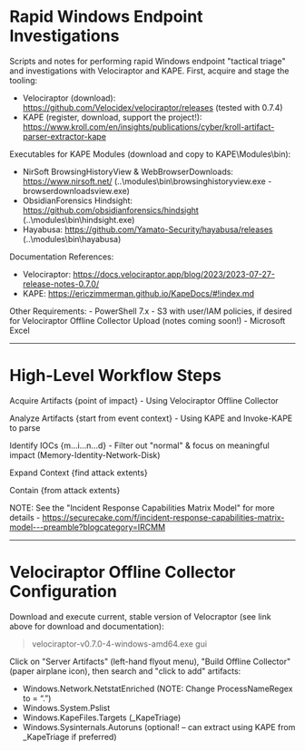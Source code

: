 # Rapid Windows Endpoint Investigations 
Scripts and notes for performing rapid Windows endpoint "tactical triage" and investigations with Velociraptor and KAPE. 
First, acquire and stage the tooling: 
-  Velociraptor (download): https://github.com/Velocidex/velociraptor/releases (tested with 0.7.4)
-  KAPE (register, download, support the project!): https://www.kroll.com/en/insights/publications/cyber/kroll-artifact-parser-extractor-kape

Executables for KAPE Modules (download and copy to KAPE\Modules\bin\):
  -  NirSoft BrowsingHistoryView & WebBrowserDownloads: https://www.nirsoft.net/ (..\modules\bin\browsinghistoryview.exe - browserdownloadsview.exe)
  -  ObsidianForensics Hindsight: https://github.com/obsidianforensics/hindsight (..\modules\bin\hindsight.exe)
  -  Hayabusa: https://github.com/Yamato-Security/hayabusa/releases (..\modules\bin\hayabusa\)

Documentation References:
 - Velociraptor: https://docs.velociraptor.app/blog/2023/2023-07-27-release-notes-0.7.0/
 - KAPE: https://ericzimmerman.github.io/KapeDocs/#!index.md

Other Requirements:
    -  PowerShell 7.x
    -  S3 with user/IAM policies, if desired for Velociraptor Offline Collector Upload (notes coming soon!)
    -  Microsoft Excel
    
---------------
# High-Level Workflow Steps

Acquire Artifacts {point of impact} - Using Velociraptor Offline Collector

Analyze Artifacts {start from event context} - Using KAPE and Invoke-KAPE to parse

Identify IOCs {m...i...n...d} - Filter out "normal" & focus on meaningful impact (Memory-Identity-Network-Disk)

Expand Context {find attack extents}

Contain {from attack extents}


NOTE: See the "Incident Response Capabilities Matrix Model" for more details - https://securecake.com/f/incident-response-capabilities-matrix-model---preamble?blogcategory=IRCMM

----------------

# Velociraptor Offline Collector Configuration
Download and execute current, stable version of Velocraptor (see link above for download and documentation): 
>velociraptor-v0.7.0-4-windows-amd64.exe gui

Click on "Server Artifacts" (left-hand flyout menu), "Build Offline Collector" (paper airplane icon), then search and "click to add" artifacts:
 - Windows.Network.NetstatEnriched (NOTE: Change ProcessNameRegex to = “.”)
 - Windows.System.Pslist
 - Windows.KapeFiles.Targets (_KapeTriage)
 - Windows.Sysinternals.Autoruns (optional! – can extract using KAPE from _KapeTriage if preferred)
